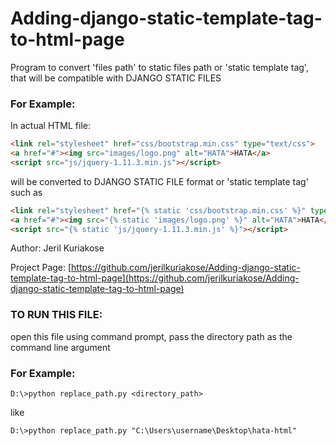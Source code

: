 # Adding-django-static-template-tag-to-html-page

Program to convert 'files path' to static files path or 'static template tag', that will be compatible with DJANGO STATIC FILES

### For Example:
In actual HTML file:
```html
<link rel="stylesheet" href="css/bootstrap.min.css" type="text/css">
<a href="#"><img src="images/logo.png" alt="HATA">HATA</a>
<script src="js/jquery-1.11.3.min.js"></script>
```
will be converted to DJANGO STATIC FILE format or 'static template tag' such as
```html
<link rel="stylesheet" href="{% static 'css/bootstrap.min.css' %}" type="text/css">
<a href="#"><img src="{% static 'images/logo.png' %}" alt="HATA">HATA</a>
<script src="{% static 'js/jquery-1.11.3.min.js' %}"></script>
```

Author: Jeril Kuriakose

Project Page: [https://github.com/jerilkuriakose/Adding-django-static-template-tag-to-html-page](https://github.com/jerilkuriakose/Adding-django-static-template-tag-to-html-page)

### TO RUN THIS FILE:
open this file using command prompt,
pass the directory path as the command line argument

### For Example:
```
D:\>python replace_path.py <directory_path>
```
like
```
D:\>python replace_path.py "C:\Users\username\Desktop\hata-html"
```